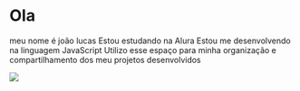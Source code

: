 # Ola
meu nome é joão lucas
Estou estudando na Alura
Estou me desenvolvendo na linguagem JavaScript
Utilizo esse espaço para minha organização e compartilhamento dos meu projetos desenvolvidos








![](https://media.tenor.com/_CD5yXgMUDcAAAAM/zhongli-genshin-impact.gif)
